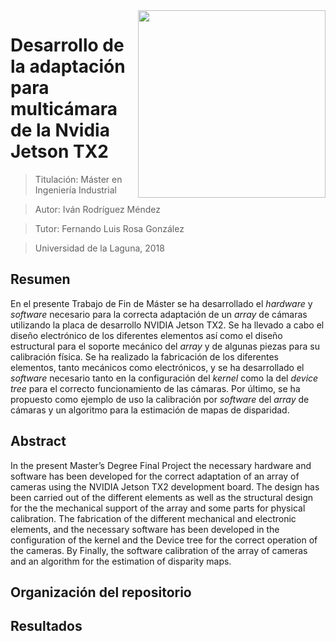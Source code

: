 <img width="300" src="https://github.com/tidus747/Adap_multicamara_NJTX2/blob/master/images/Array_3D%20/soporte_frontal.png?raw=true" align="right" />

# Desarrollo de la adaptación para multicámara de la Nvidia Jetson TX2
> Titulación: Máster en Ingeniería Industrial

> Autor: Iván Rodríguez Méndez

> Tutor: Fernando Luis Rosa González

> Universidad de la Laguna, 2018

## Resumen

En el presente Trabajo de Fin de Máster se ha desarrollado el *hardware* y *software* necesario para la correcta adaptación de un *array* de cámaras utilizando la
placa de desarrollo NVIDIA Jetson TX2. Se ha llevado a cabo el diseño electrónico de los diferentes elementos así como el diseño estructural para el soporte
mecánico del *array* y de algunas piezas para su calibración física. Se ha realizado
la fabricación de los diferentes elementos, tanto mecánicos como electrónicos, y
se ha desarrollado el *software* necesario tanto en la configuración del *kernel* como
la del *device tree* para el correcto funcionamiento de las cámaras. Por último, se ha
propuesto como ejemplo de uso la calibración por *software* del *array* de cámaras
y un algoritmo para la estimación de mapas de disparidad.

## Abstract

In the present Master’s Degree Final Project the necessary hardware and software has been developed for the correct adaptation of an array of cameras using
the NVIDIA Jetson TX2 development board. The design has been carried out of the
different elements as well as the structural design for the the mechanical support
of the array and some parts for physical calibration. The fabrication of the different mechanical and electronic elements, and the necessary software has been
developed in the configuration of the kernel and the Device tree for the correct
operation of the cameras. By Finally, the software calibration of the array of cameras and an algorithm for the estimation of disparity maps.

## Organización del repositorio

## Resultados
